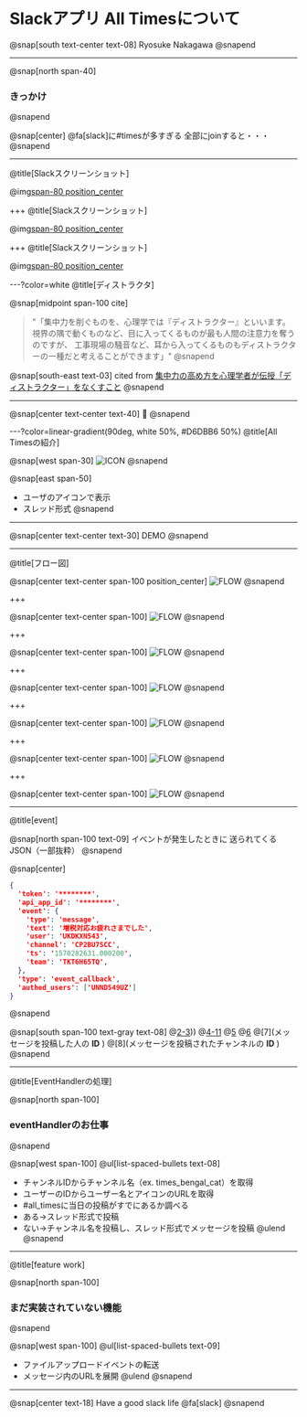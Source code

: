 <!-- 1枚目：タイトルスライド -->
# Slackアプリ All Timesについて

@snap[south text-center text-08]
Ryosuke Nakagawa
@snapend

<!-- 2枚目 -->
---
@snap[north span-40]
### きっかけ
@snapend

@snap[center]
@fa[slack]に#timesが多すぎる
全部にjoinすると・・・
@snapend

<!-- 3枚目 -->
---
@title[Slackスクリーンショット]

@img[span-80 position_center](assets/img/slack_home_normal.png)

<!-- 4枚目 -->
+++
@title[Slackスクリーンショット]

@img[span-80 position_center](assets/img/slack_home_fruid.png)

<!-- 5枚目 -->
+++
@title[Slackスクリーンショット]

@img[span-80 position_center](assets/img/slack_home_fruid_rect.png)

<!-- 6枚目 -->
---?color=white
@title[ディストラクタ]

@snap[midpoint span-100 cite]
> "「集中力を削ぐものを、心理学では『ディストラクター』といいます。
> 視界の隅で動くものなど、目に入ってくるものが最も人間の注意力を奪うのですが、
> 工事現場の騒音など、耳から入ってくるものもディストラクターの一種だと考えることができます」"
@snapend

@snap[south-east text-03]
cited from [集中力の高め方を心理学者が伝授「ディストラクター」をなくすこと](https://news.livedoor.com/article/detail/10669129/)
@snapend

<!-- 7枚目 -->
---

@snap[center text-center text-40]
🤔
@snapend

<!-- 8枚目 -->
---?color=linear-gradient(90deg, white 50%, #D6DBB6 50%)
@title[All Timesの紹介]
<!-- @snap[north-east text-center span-50] -->
<!-- ### 特徴 -->
<!-- @snapend -->

@snap[west span-30]
![ICON](assets/img/all_times_icon.png)
@snapend

@snap[east span-50]
- ユーザのアイコンで表示
- スレッド形式
@snapend

<!-- 9枚目 -->
---

@snap[center text-center text-30]
DEMO
@snapend

<!-- 9枚目 -->
---
@title[フロー図]

@snap[center text-center span-100 position_center]
![FLOW](assets/img/all_times_usecase.png)
@snapend

<!-- 10枚目 -->
+++

@snap[center text-center span-100]
![FLOW](assets/img/all_times_usecase-1.png)
@snapend

<!-- 11枚目 -->
+++

@snap[center text-center span-100]
![FLOW](assets/img/all_times_usecase-2.png)
@snapend

<!-- 7-3 -->
+++

@snap[center text-center span-100]
![FLOW](assets/img/all_times_usecase-3.png)
@snapend

<!-- 7-4 -->
+++

@snap[center text-center span-100]
![FLOW](assets/img/all_times_usecase-4.png)
@snapend

<!-- 7-5 -->
+++

@snap[center text-center span-100]
![FLOW](assets/img/all_times_usecase-5.png)
@snapend

<!-- 7-6 -->
+++

@snap[center text-center span-100]
![FLOW](assets/img/all_times_usecase-6.png)
@snapend

---
@title[event]

@snap[north span-100 text-09]
イベントが発生したときに
送られてくるJSON（一部抜粋）
@snapend

@snap[center]
```json
{
  'token': '********',
  'api_app_id': '********',
  'event': {
    'type': 'message',
    'text': '増税対応お疲れさまでした',
    'user': 'UKDKXN543',
    'channel': 'CP2BU7SCC',
    'ts': '1570282631.000200',
    'team': 'TKT6H65TQ',
  },
  'type': 'event_callback',
  'authed_users': ['UNND549UZ']
}
```
@snapend

@snap[south span-100 text-gray text-08]
@[2-3](tokenとapi_app_idで正当なリクエストか検証)))
@[4-11](発生したイベントに関する情報)
@[5](発生したイベントのタイプ。これはメッセージが投稿されたとき。)
@[6](投稿されたメッセージ内容)
@[7](メッセージを投稿した人の **ID** )
@[8](メッセージを投稿されたチャンネルの **ID** )
@snapend

---
@title[EventHandlerの処理]

@snap[north span-100]
### eventHandlerのお仕事
@snapend


@snap[west span-100]
@ul[list-spaced-bullets text-08]
- チャンネルIDからチャンネル名（ex. times_bengal_cat）を取得
- ユーザーのIDからユーザー名とアイコンのURLを取得
- #all_timesに当日の投稿がすでにあるか調べる
- ある→スレッド形式で投稿
- ない→チャンネル名を投稿し、スレッド形式でメッセージを投稿
@ulend
@snapend

---

@title[feature work]

@snap[north span-100]
### まだ実装されていない機能
@snapend

@snap[west span-100]
@ul[list-spaced-bullets text-09]
- ファイルアップロードイベントの転送
- メッセージ内のURLを展開
@ulend
@snapend


<!-- 最後のスライド -->
---

@snap[center text-18]
Have a good slack life @fa[slack]
@snapend
